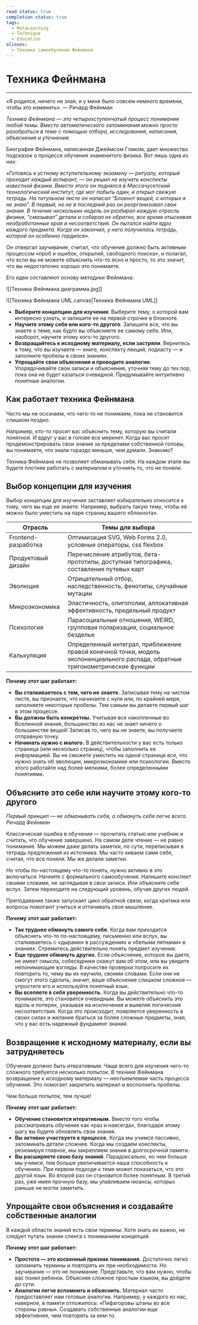 ```yaml
---
read status: true
completion status: true
tags:
  - MetaLearning
  - Technique
  - Education
aliases:
  - Техника самообучения Фейнмана
---
```

# Техника Фейнмана
---

«Я родился, ничего не зная, и у меня было совсем немного времени, чтобы это изменить». — Ричард Фейнман

*Техника Фейнмана — это четырехступенчатый процесс понимания любой темы. Вместо автоматического запоминания можно просто разобраться в теме с помощью отбора, исследования, написания, объяснения и уточнения.*

Биография Фейнмана, написанная Джеймсом Гликом, дает множество подсказок о процессе обучения знаменитого физика. Вот лишь одна из них:

*«Готовясь к устному вступительному экзамену — ритуалу, который проходит каждый аспирант, — он решил не изучать конспекты известной физики. Вместо этого он поднялся в Массачусетский технологический институт, где мог побыть один, и открыл свежую тетрадь. На титульном листе он написал “Блокнот вещей, о которых я не знаю”. В первый, но не в последний раз он реорганизовал свои знания. В течение нескольких недель он разбирал каждую отрасль физики, “смазывал” детали и собирал их обратно, все время отыскивая необработанные края и несоответствия. Он пытался найти ядро каждого предмета. Когда он закончил, у него получилась тетрадь, которой он особенно гордился».*

Он отвергал заучивание, считал, что обучение должно быть активным процессом «проб и ошибок, открытий, свободного поиска», и полагал, что если вы не можете объяснить что-то ясно и просто, то это значит, что вы недостаточно хорошо это понимаете.

Его идеи составляют основу методики Фейнмана:

![[Техника Фейнмана диаграмма.jpg]]

![[Техника Фейнмана UML.canvas|Техника Фейнмана UML]]

- **Выберите концепцию для изучения**. Выберите тему, о которой вам интересно узнать, и запишите ее на первой строчке в блокноте.
- **Научите этому себя или кого-то другого**. Запишите все, что вы знаете о теме, как будто вы объясняете ее самому себе. Или, наоборот, научите этому кого-то другого.
- **Возвращайтесь к исходному материалу, если застряли**. Вернитесь к тому, что вы изучаете — книге, конспекту лекций, подкасту — и заполните пробелы в своих знаниях.
- **Упрощайте свои объяснения и проводите аналогии**. Упорядочивайте свои записи и объяснения, уточняя тему до тех пор, пока она не будет казаться очевидной. Придумывайте интуитивно понятные аналогии.


## **Как работает техника Фейнмана**

Часто мы не осознаем, что чего-то не понимаем, пока не становится слишком поздно.

Например, кто-то просит вас объяснить тему, которую вы считали понятной. И вдруг у вас в голове все меркнет. Когда вас просят продемонстрировать свои знания за пределами собственной головы, вы понимаете, что знали гораздо меньше, чем думали. Знакомо?

Техника Фейнмана не позволяет обманывать себя. На каждом этапе вы будете плотнее работать с материалом и уточнять то, что не поняли.



## **Выбор концепции для изучения**

Выбор концепции для изучения заставляет избирательно относится к тому, чего вы еще не знаете. Например, выбрать такую тему, чтобы её можно было уместить на паре страниц вашего «блокнота».

| Отрасль             | Темы для выбора                                                                                                                 |
| ------------------- | ------------------------------------------------------------------------------------------------------------------------------- |
| Frontend-разработка | Оптимизация SVG, Web Forms 2.0, условные операторы, css flexbox                                                                 |
| Продуктовый дизайн  | Перечисление атрибутов, бета-прототипы, доступная типографика, составление путевых карт                                         |
| Эволюция            | Отрицательный отбор, наследственность, фенотипы, случайные мутации                                                              |
| Микроэкономика      | Эластичность, олигополии, аллокативная эффективность, предельный продукт                                                        |
| Психология          | Парасоциальные отношения, WEIRD, групповая поляризация, социальное безделье                                                     |
| Калькуляция         | Определенный интеграл, приближение правой конечной точки, модель экспоненциального распада, обратные тригонометрические функции |

**Почему этот шаг работает:**

- **Вы сталкиваетесь с тем, чего не знаете.** Записывая тему на чистом листе, вы признаете, что начинаете с нуля или, по крайней мере, заполняете некоторые пробелы. Тем самым вы делаете первый шаг в этом процессе.
- **Вы должны быть конкретны.** Учитывая все накопленные во Вселенной знания, большинство из нас не знает ничего о большинстве вещей! Записав то, чего вы не знаете, вы получаете отправную точку.
- **Начинать нужно с малого.** В действительности у вас есть только страница (или несколько страниц), чтобы заполнить ее информацией. Вы не сможете уместить на одной странице все, что нужно знать об эволюции, микроэкономике или психологии. Вместо этого работайте над более мелкими, более определенными понятиями.



## **Объясните это себе или научите этому кого-то другого**

*Первый принцип — не обманывать себя, а обмануть себя легче всего. Ричард Фейнман*

Классическая ошибка в обучении — прочитать статью или учебник и считать, что обучение завершено. На самом деле чтение — не равно понимание. Мы можем даже делать заметки, по сути, переписывая в тетрадь предложения из источника. Мы часто киваем сами себе, считая, что все поняли. Мы же делали заметки.

Но чтобы по-настоящему что-то понять, нужно активно в это включаться. Начните с формального самообучения. Напишите конспект своими словами, не заглядывая в свои записи. Или объясните себе вслух. Затем переходите на следующий уровень, обучая других людей.

Преподавание также запускает цикл обратной связи, когда критика или вопросы помогают учиться и оттачивать свое мышление.

**Почему этот шаг работает:**

- **Так труднее обмануть самого себя.** Когда вам приходится объяснять что-то по-настоящему, письменно или вслух, вы сталкиваетесь с «дырами» в рассуждениях и «белыми пятнами» в знаниях. Стремитесь действительно понять предмет изучения.
- **Еще труднее обмануть других.** Если объяснение, которое вы даете, не имеет смысла, собеседники скажут вам об этом, или вы увидите непонимающие взгляды. В качестве проверки попросите их повторить то, чему вы их научили, своими словами. Если они не смогут этого сделать, значит, ваше объяснение слишком сложное — упростите его и используйте понятный язык.
- **Вы вселяете в себя уверенность.** Когда вы действительно что-то понимаете, это становится очевидным. Вы можете объяснить это вдоль и поперек, указывая на исключения и выявляя логические несоответствия. Когда это происходит, появляется уверенность в своих силах и желание браться за более сложные предметы, зная, что у вас есть надежный фундамент знаний.



## **Возвращение к исходному материалу, если вы затрудняетесь**

Обучение должно быть итеративным. Чаще всего для изучения чего-то сложного требуется несколько попыток. В технике Фейнмана возвращение к исходному материалу — неотъемлемая часть процесса обучения. Это помогает закрепить материал и восполнить пробелы.

Чем больше попыток, тем лучше!

**Почему этот шаг работает:**

- **Обучение становится итеративным.** Вместо того чтобы рассматривать обучение как «раз и навсегда», благодаря этому шагу вы будете обновлять свои знания.
- **Вы активно участвуете в процессе.** Когда мы учимся пассивно, запоминать детали сложнее. Когда мы создаем конспекты, резюмируя главное, мы закрепляем знания в долгосрочной памяти.
- **Вы расширяете свою базу знаний**. Парадоксально, но чем больше мы учимся, тем больше увеличивается наша способность к обучению. При первом подходе к теме может показаться, что это другой язык. Во второй раз он становится более понятным. В третий раз, уже имея прочную базу, мы улавливаем нюансы, которых раньше не могли заметить.



## **Упрощайте свои объяснения и создавайте собственные аналогии**

В каждой области знаний есть свои термины. Хотя знать их важно, не следует путать знание сленга с пониманием концепций.

**Почему этот шаг работает:**

- **Простота — это косвенный признак понимания.** Достаточно легко запомнить термины и повторять их при необходимости. Но заучивание — это не понимание. Представьте, что вам нужно, чтобы вас понял ребенок. Объясняя сложное простым языком, вы дойдете до сути.
- **Аналогии легче вспомнить и объяснить.** Материал часто предоставляет нам готовые аналогии. Например, у каждого из нас, наверное, в памяти отложилось: «Пифагоровы штаны во все стороны равны». Создавать собственные аналогии еще эффективнее, чем повторять за кем-то.
